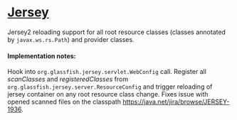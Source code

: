 [Jersey](https://jersey.java.net/)
====================================
Jersey2 reloading support for all root resource classes (classes annotated by `javax.ws.rs.Path`) and provider classes.

#### Implementation notes:
Hook into `org.glassfish.jersey.servlet.WebConfig` call. Register all *scanClasses* and *registeredClasses*
from `org.glassfish.jersey.server.ResourceConfig` and trigger reloading of jersey container on any root resource class change.
Fixes issue with opened scanned files on the classpath https://java.net/jira/browse/JERSEY-1936.
